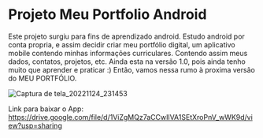 # Projeto Meu Portfolio Android

Este projeto surgiu para fins de aprendizado android.
Estudo android por conta propria, e assim decidir criar meu portfólio digital, um aplicativo mobile contendo minhas informações curriculares.
Contendo assim meus dados, contatos, projetos, etc.
Ainda esta na versão 1.0, pois ainda tenho muito que aprender e praticar :)
Então, vamos nessa rumo à proxima versão do MEU PORTFÓLIO.

![Captura de tela_20221124_231453](https://user-images.githubusercontent.com/88213553/203887069-07d3763b-3079-43c4-9c93-a37a7d798ed8.png)

Link para baixar  o  App:
https://drive.google.com/file/d/1ViZgMQz7aCCwIlVA1SEtXroPnV_wWK9d/view?usp=sharing
